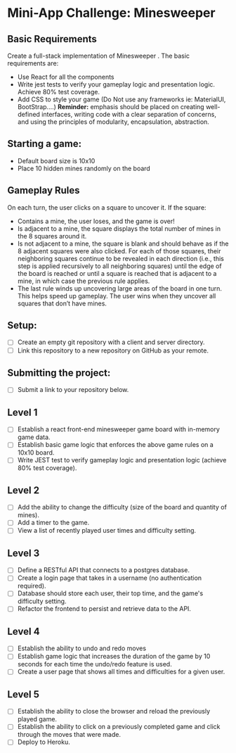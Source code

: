 # Mini-App Challenge: Minesweeper

## Basic Requirements
Create a full-stack implementation of Minesweeper  . The basic requirements are:

- Use React for all the components
- Write jest tests to verify your gameplay logic and presentation logic. Achieve 80% test coverage.
- Add CSS to style your game (Do Not use any frameworks ie: MaterialUI, BootStrap....)
**Reminder:** emphasis should be placed on creating well-defined interfaces, writing code with a clear separation of concerns, and using the principles of modularity, encapsulation, abstraction.

## Starting a game:
- Default board size is 10x10
- Place 10 hidden mines randomly on the board

## Gameplay Rules
On each turn, the user clicks on a square to uncover it. If the square:

- Contains a mine, the user loses, and the game is over!
- Is adjacent to a mine, the square displays the total number of mines in the 8 squares around it.
- Is not adjacent to a mine, the square is blank and should behave as if the 8 adjacent squares were also clicked. For each of those squares, their neighboring squares continue to be revealed in each direction (i.e., this step is applied recursively to all neighboring squares) until the edge of the board is reached or until a square is reached that is adjacent to a mine, in which case the previous rule applies.
- The last rule winds up uncovering large areas of the board in one turn. This helps speed up gameplay. The user wins when they uncover all squares that don’t have mines.

## Setup:
- [ ] Create an empty git repository with a client and server directory.
- [ ] Link this repository to a new repository on GitHub as your remote.

## Submitting the project:
- [ ] Submit a link to your repository below.

## Level 1
- [ ] Establish a react front-end minesweeper game board with in-memory game data.
- [ ] Establish basic game logic that enforces the above game rules on a 10x10 board.
- [ ] Write JEST test to verify gameplay logic and presentation logic (achieve 80% test coverage).

## Level 2
- [ ] Add the ability to change the difficulty (size of the board and quantity of mines).
- [ ] Add a timer to the game.
- [ ] View a list of recently played user times and difficulty setting.

## Level 3
- [ ] Define a RESTful API that connects to a postgres database.
- [ ] Create a login page that takes in a username (no authentication required).
- [ ] Database should store each user, their top time, and the game's difficulty setting.
- [ ] Refactor the frontend to persist and retrieve data to the API.

## Level 4
- [ ] Establish the ability to undo and redo moves
- [ ] Establish game logic that increases the duration of the game by 10 seconds for each time the undo/redo feature is used.
- [ ] Create a user page that shows all times and difficulties for a given user.

## Level 5
- [ ] Establish the ability to close the browser and reload the previously played game.
- [ ] Establish the ability to click on a previously completed game and click through the moves that were made.
- [ ] Deploy to Heroku.
